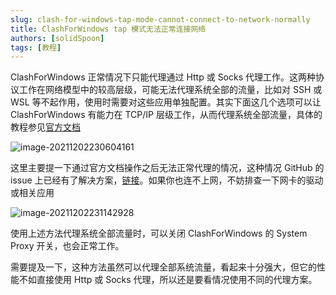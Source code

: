 ```yaml
---
slug: clash-for-windows-tap-mode-cannot-connect-to-network-normally
title: ClashForWindows tap 模式无法正常连接网络
authors: [solidSpoon]
tags: [教程]
---
```


ClashForWindows 正常情况下只能代理通过 Http 或 Socks 代理工作。这两种协议工作在网络模型中的较高层级，可能无法代理系统全部的流量，比如对 SSH 或 WSL 等不起作用，使用时需要对这些应用单独配置。其实下面这几个选项可以让 ClashForWindows 有能力在 TCP/IP 层级工作，从而代理系统全部流量，具体的教程参见[官方文档](https://docs.cfw.lbyczf.com/contents/tun.html#windows)

![image-20211202230604161](https://ced-md-picture.oss-cn-beijing.aliyuncs.com/img/2021/12/02/20211202-230605.png)

这里主要提一下通过官方文档操作之后无法正常代理的情况，这种情况 GitHub 的 issue 上已经有了解决方案，[链接](https://github.com/Fndroid/clash_for_windows_pkg/issues/1243)。如果你也连不上网，不妨排查一下网卡的驱动或相关应用

![image-20211202231142928](https://ced-md-picture.oss-cn-beijing.aliyuncs.com/img/2021/12/02/20211202-231144.png)

使用上述方法代理系统全部流量时，可以关闭 ClashForWindows 的 System Proxy 开关，也会正常工作。

需要提及一下，这种方法虽然可以代理全部系统流量，看起来十分强大，但它的性能不如直接使用 Http 或 Socks 代理，所以还是要看情况使用不同的代理方案。